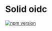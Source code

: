 # Solid oidc

[![npm version](https://img.shields.io/npm/v/@datev-research/mandat-shared-solid-oidc)](https://www.npmjs.com/package/@datev-research/mandat-shared-solid-oidc) 